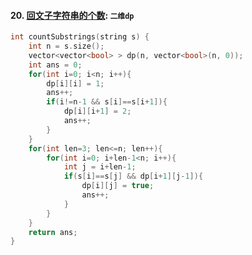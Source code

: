 #### 20. [回文子字符串的个数](https://leetcode.cn/problems/a7VOhD/?favorite=e8X3pBZi): `二维dp`

```CPP
int countSubstrings(string s) {
    int n = s.size();
    vector<vector<bool> > dp(n, vector<bool>(n, 0));
    int ans = 0;
    for(int i=0; i<n; i++){
        dp[i][i] = 1;
        ans++;
        if(i!=n-1 && s[i]==s[i+1]){
            dp[i][i+1] = 2;
            ans++;
        }
    }
    for(int len=3; len<=n; len++){
        for(int i=0; i+len-1<n; i++){
            int j = i+len-1;
            if(s[i]==s[j] && dp[i+1][j-1]){
                dp[i][j] = true;
                ans++;
            }
        }
    }
    return ans;
}
```